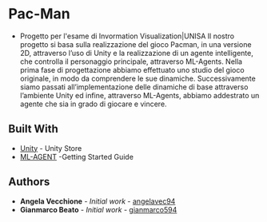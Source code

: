 # Pac-Man
* Progetto per l'esame di Invormation Visualization|UNISA
Il nostro progetto si basa sulla realizzazione del gioco Pacman, in una versione 2D, attraverso l’uso di Unity e la realizzazione di un agente intelligente, che controlla il personaggio principale, attraverso ML-Agents.
Nella prima fase di progettazione abbiamo effettuato uno studio del gioco originale, in modo da comprendere le sue dinamiche. Successivamente siamo passati all’implementazione delle dinamiche di base attraverso l’ambiente Unity ed infine, attraverso ML-Agents, abbiamo addestrato un agente che sia in grado di giocare e vincere.

## Built With
* [Unity](https://store.unity.com/academic/unity-student) - Unity Store
* [ML-AGENT](https://github.com/Unity-Technologies/ml-agents/blob/main/docs/Getting-Started.md) -Getting Started Guide

## Authors
* **Angela Vecchione** - *Initial work* - [angelavec94](https://github.com/angelavec94)
* **Gianmarco Beato** - *Initial work* - [gianmarco594](https://github.com/gianmarco594)
